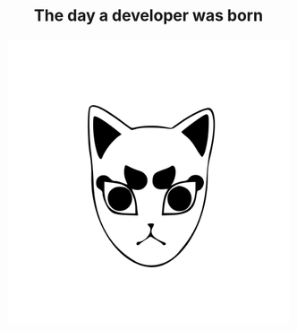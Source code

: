 # <p align=center>The day a developer was born<p/>

<img src="https://github.com/VmMad/vmmad/blob/main/assets/mask%20inverted.svg?short_path=ce098bd"/>
